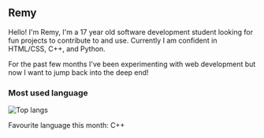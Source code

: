 ## Remy

Hello! I'm Remy, I'm a 17 year old software development student looking for fun projects to contribute to and use.
Currently I am confident in HTML/CSS, C++, and Python. 

For the past few months I've been experimenting with web development but now I want to jump back into the deep end!

### Most used language
![Top langs](https://github-readme-stats.vercel.app/api/top-langs/?username=remysz&langs_count=8&theme=dark)

Favourite language this month: C++




<!--
**RemySzpuuk/RemySzpuuk** is a ✨ _special_ ✨ repository because its `README.md` (this file) appears on your GitHub profile.

Here are some ideas to get you started:

- 🔭 I’m currently working on ...
- 🌱 I’m currently learning ...
- 👯 I’m looking to collaborate on ...
- 🤔 I’m looking for help with ...
- 💬 Ask me about ...
- 📫 How to reach me: ...
- 😄 Pronouns: ...
- ⚡ Fun fact: ...
-->

